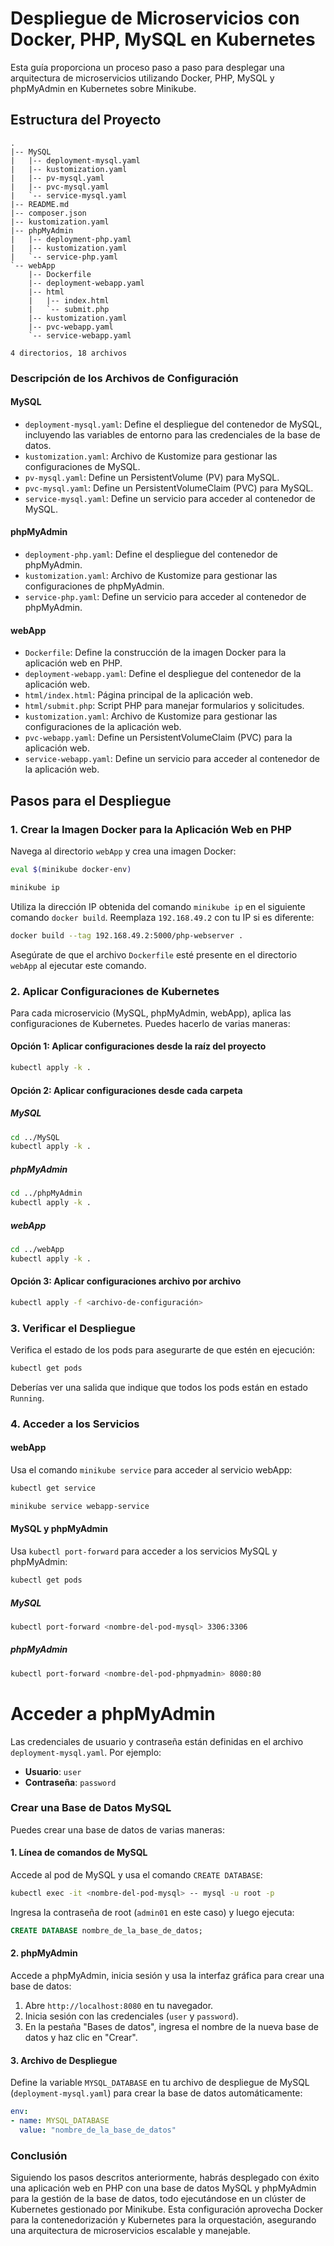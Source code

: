 # Despliegue de Microservicios con Docker, PHP, MySQL en Kubernetes

Esta guía proporciona un proceso paso a paso para desplegar una arquitectura de microservicios utilizando Docker, PHP, MySQL y phpMyAdmin en Kubernetes sobre Minikube.

## Estructura del Proyecto

```plaintext
.
|-- MySQL
|   |-- deployment-mysql.yaml
|   |-- kustomization.yaml
|   |-- pv-mysql.yaml
|   |-- pvc-mysql.yaml
|   `-- service-mysql.yaml
|-- README.md
|-- composer.json
|-- kustomization.yaml
|-- phpMyAdmin
|   |-- deployment-php.yaml
|   |-- kustomization.yaml
|   `-- service-php.yaml
`-- webApp
    |-- Dockerfile
    |-- deployment-webapp.yaml
    |-- html
    |   |-- index.html
    |   `-- submit.php
    |-- kustomization.yaml
    |-- pvc-webapp.yaml
    `-- service-webapp.yaml

4 directorios, 18 archivos
```

### Descripción de los Archivos de Configuración

#### MySQL

- `deployment-mysql.yaml`: Define el despliegue del contenedor de MySQL, incluyendo las variables de entorno para las credenciales de la base de datos.
- `kustomization.yaml`: Archivo de Kustomize para gestionar las configuraciones de MySQL.
- `pv-mysql.yaml`: Define un PersistentVolume (PV) para MySQL.
- `pvc-mysql.yaml`: Define un PersistentVolumeClaim (PVC) para MySQL.
- `service-mysql.yaml`: Define un servicio para acceder al contenedor de MySQL.

#### phpMyAdmin

- `deployment-php.yaml`: Define el despliegue del contenedor de phpMyAdmin.
- `kustomization.yaml`: Archivo de Kustomize para gestionar las configuraciones de phpMyAdmin.
- `service-php.yaml`: Define un servicio para acceder al contenedor de phpMyAdmin.

#### webApp

- `Dockerfile`: Define la construcción de la imagen Docker para la aplicación web en PHP.
- `deployment-webapp.yaml`: Define el despliegue del contenedor de la aplicación web.
- `html/index.html`: Página principal de la aplicación web.
- `html/submit.php`: Script PHP para manejar formularios y solicitudes.
- `kustomization.yaml`: Archivo de Kustomize para gestionar las configuraciones de la aplicación web.
- `pvc-webapp.yaml`: Define un PersistentVolumeClaim (PVC) para la aplicación web.
- `service-webapp.yaml`: Define un servicio para acceder al contenedor de la aplicación web.

## Pasos para el Despliegue

### 1. Crear la Imagen Docker para la Aplicación Web en PHP

Navega al directorio `webApp` y crea una imagen Docker:

```bash
eval $(minikube docker-env)
```

```bash
minikube ip
```

Utiliza la dirección IP obtenida del comando `minikube ip` en el siguiente comando `docker build`. Reemplaza `192.168.49.2` con tu IP si es diferente:

```bash
docker build --tag 192.168.49.2:5000/php-webserver .
```

Asegúrate de que el archivo `Dockerfile` esté presente en el directorio `webApp` al ejecutar este comando.

### 2. Aplicar Configuraciones de Kubernetes

Para cada microservicio (MySQL, phpMyAdmin, webApp), aplica las configuraciones de Kubernetes. Puedes hacerlo de varias maneras:

#### Opción 1: Aplicar configuraciones desde la raíz del proyecto

```bash
kubectl apply -k .
```

#### Opción 2: Aplicar configuraciones desde cada carpeta

##### MySQL
  
  ```bash
  cd ../MySQL
  kubectl apply -k .
  ```

  ##### phpMyAdmin
  
  ```bash
  cd ../phpMyAdmin
  kubectl apply -k .
  ```

  ##### webApp
  
  ```bash
  cd ../webApp
  kubectl apply -k .
  ```

#### Opción 3: Aplicar configuraciones archivo por archivo

```bash
kubectl apply -f <archivo-de-configuración>
```

### 3. Verificar el Despliegue

Verifica el estado de los pods para asegurarte de que estén en ejecución:

```bash
kubectl get pods
```

Deberías ver una salida que indique que todos los pods están en estado `Running`.

### 4. Acceder a los Servicios

#### webApp

Usa el comando `minikube service` para acceder al servicio webApp:
```bash
kubectl get service
```
```bash
minikube service webapp-service
```

#### MySQL y phpMyAdmin

Usa `kubectl port-forward` para acceder a los servicios MySQL y phpMyAdmin:
```bash
kubectl get pods
```
##### MySQL

```bash
kubectl port-forward <nombre-del-pod-mysql> 3306:3306
```

##### phpMyAdmin

```bash
kubectl port-forward <nombre-del-pod-phpmyadmin> 8080:80
```

# Acceder a phpMyAdmin

Las credenciales de usuario y contraseña están definidas en el archivo `deployment-mysql.yaml`. Por ejemplo:

- **Usuario**: `user`
- **Contraseña**: `password`

### Crear una Base de Datos MySQL

Puedes crear una base de datos de varias maneras:

#### 1. Línea de comandos de MySQL

Accede al pod de MySQL y usa el comando `CREATE DATABASE`:

```bash
kubectl exec -it <nombre-del-pod-mysql> -- mysql -u root -p
```

Ingresa la contraseña de root (`admin01` en este caso) y luego ejecuta:

```sql
CREATE DATABASE nombre_de_la_base_de_datos;
```

#### 2. phpMyAdmin

Accede a phpMyAdmin, inicia sesión y usa la interfaz gráfica para crear una base de datos:

1. Abre `http://localhost:8080` en tu navegador.
2. Inicia sesión con las credenciales (`user` y `password`).
3. En la pestaña "Bases de datos", ingresa el nombre de la nueva base de datos y haz clic en "Crear".

#### 3. Archivo de Despliegue

Define la variable `MYSQL_DATABASE` en tu archivo de despliegue de MySQL (`deployment-mysql.yaml`) para crear la base de datos automáticamente:

```yaml
env:
- name: MYSQL_DATABASE
  value: "nombre_de_la_base_de_datos"
```

### Conclusión

Siguiendo los pasos descritos anteriormente, habrás desplegado con éxito una aplicación web en PHP con una base de datos MySQL y phpMyAdmin para la gestión de la base de datos, todo ejecutándose en un clúster de Kubernetes gestionado por Minikube. Esta configuración aprovecha Docker para la contenedorización y Kubernetes para la orquestación, asegurando una arquitectura de microservicios escalable y manejable.
